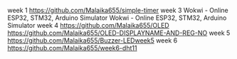week 1 https://github.com/Malaika655/simple-timer
week 3 Wokwi - Online ESP32, STM32, Arduino Simulator
Wokwi - Online ESP32, STM32, Arduino Simulator 
week 4 https://github.com/Malaika655/OLED 
https://github.com/Malaika655/OLED-DISPLAYNAME-AND-REG-NO 
week 5 https://github.com/Malaika655/Buzzer-LEDweek5
week 6 https://github.com/Malaika655/week6-dht11

